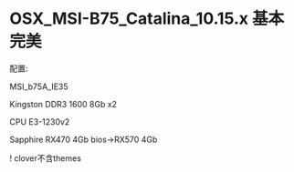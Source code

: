 # OSX_MSI-B75_Catalina_10.15.x 基本完美

配置:

MSI_b75A_IE35

Kingston DDR3 1600 8Gb x2

CPU E3-1230v2

Sapphire RX470 4Gb bios->RX570 4Gb

! clover不含themes
